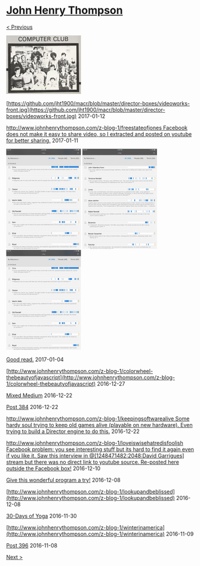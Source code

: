 # [John Henry Thompson](../README.md)

[< Previous](2017-01-20-1.md)

[![](../media/2017-01-13/Timeline-Photos-Proud-member-of-my-high-school-computer-club-197-thumb.jpg)](../posts/2017-01-13-1.md)

[https://github.com/jht1900/macr/blob/master/director-boxes/videoworks-front.jpg](https://github.com/jht1900/macr/blob/master/director-boxes/videoworks-front.jpg)
2017-01-12



[http://www.johnhenrythompson.com/z-blog-1/freestateofjones Facebook does not make it easy to share video, so I extracted and posted on youtube for better sharing.](http://www.johnhenrythompson.com/z-blog-1/freestateofjones)
2017-01-11

[![](../media/2017-01-04/iOS-Photos-Book2-thumb.jpg)](../posts/2017-01-04-2.md) [![](../media/2017-01-04/iOS-Photos-https-www-amazon-com-dp-B01A4ATV0A-ref_-r_ea_vl_b_0_r-thumb.jpg)](../posts/2017-01-04-3.md) [![](../media/2017-01-04/iOS-Photos-https-www-amazon-com-dp-B01A4ATV0A-ref_-r_ea_vl_b_0_r-1-thumb.jpg)](../posts/2017-01-04-4.md)

[Good read.](http://a.co/8RYbIYT)
2017-01-04



[http://www.johnhenrythompson.com/z-blog-1/colorwheel-thebeautyofjavascript](http://www.johnhenrythompson.com/z-blog-1/colorwheel-thebeautyofjavascript)
2016-12-27



[Mixed Medium](facebook.com)
2016-12-22



[Post 384](https://www.fracturedatlas.org/site/fiscal/profile?id=14925)
2016-12-22



[http://www.johnhenrythompson.com/z-blog-1/keepingsoftwarealive Some hardy soul trying to keep old games alive (playable on new hardware). Even trying to build a Director engine to do this.](http://www.johnhenrythompson.com/z-blog-1/keepingsoftwarealive)
2016-12-22



[http://www.johnhenrythompson.com/z-blog-1/loveiswisehatredisfoolish Facebook problem: you see interesting stuff but its hard to find it again even if you like it. Saw this interview in @[1248471482:2048:David Garrigues] stream but there was no direct link to youtube source. Re-posted here outside the Facebook box!](http://www.johnhenrythompson.com/z-blog-1/loveiswisehatredisfoolish)
2016-12-10



[Give this wonderful program a try!](facebook.com)
2016-12-08



[http://www.johnhenrythompson.com/z-blog-1/lookupandbeblissed](http://www.johnhenrythompson.com/z-blog-1/lookupandbeblissed)
2016-12-08



[30-Days of Yoga](facebook.com)
2016-11-30



[http://www.johnhenrythompson.com/z-blog-1/winterinamerica](http://www.johnhenrythompson.com/z-blog-1/winterinamerica)
2016-11-09



[Post 396](http://billypenn.com/2016/11/05/free-uber-and-lyft-rides-to-philly-polls-on-election-day-thanks-to-a-clinton-pac/)
2016-11-08

[Next >](2016-09-22-1.md)
